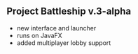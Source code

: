 ## Project Battleship v.3-alpha

- new interface and launcher
- runs on JavaFX
- added multiplayer lobby support
